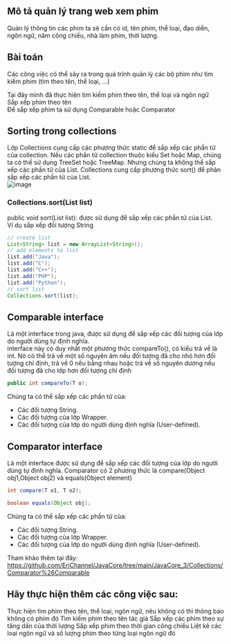 ## Mô tả quản lý trang web xem phim
Quản lý thông tin các phim ta sẽ cần có id, tên phim, thể loại, đạo diễn, ngôn ngữ, năm công chiếu, nhà làm phim, thời lượng.  

## Bài toán
Các công việc có thể sảy ra trong quá trình quản lý các bộ phim như tìm kiếm phim  (tìm theo tên, thể loại, ...)  

Tại đây mình đã thực hiện tìm kiếm phim theo tên, thể loại và ngôn ngữ  
Sắp xếp phim theo tên   
Để sắp xếp phim ta sử dụng Comparable hoặc Comparator  
## Sorting trong collections
Lớp Collections cung cấp các phương thức static để sắp xếp các phần tử của collection. Nếu các phần tử collection thuộc kiểu Set hoặc Map, chúng ta có thể sử dụng TreeSet hoặc TreeMap. Nhưng chúng ta không thể sắp xếp các phần tử của List. Collections cung cấp phương thức sort() để phân sắp xếp các phần tử của List.  
![image](https://user-images.githubusercontent.com/70504465/123612158-8109dd00-d82c-11eb-9be8-028b2c0342ed.png)

### Collections.sort(List list)

public void sort(List list): được sử dụng để sắp xếp các phần tử của List.  
Ví dụ sắp xếp đối tượng String
```java
// create list
List<String> list = new ArrayList<String>();
// add elements to list
list.add("Java");
list.add("C");
list.add("C++");
list.add("PHP");
list.add("Python");
// sort list
Collections.sort(list);
```


## Comparable interface
Là một interface trong java, được sử dụng để sắp xếp các đối tượng của lớp do người dùng tự định nghĩa.    
interface này có duy nhất một phương thức compareTo(), có kiểu trả về là int. Nó có thể trả về một số nguyên âm nếu đối tượng đã cho nhỏ hơn đối tượng chỉ định, trả về 0 nếu bằng nhau hoặc trả về số nguyên dương nếu đối tượng đã cho lớp hơn đối tượng chỉ định
```java
public int compareTo(T o);
```
Chúng ta có thể sắp xếp các phần tử của:  

- Các đối tượng String.  
- Các đối tượng của lớp Wrapper.  
- Các đối tượng của lớp do người dùng định nghĩa (User-defined).  


## Comparator interface
Là một interface được sử dụng để sắp xếp các đối tượng của lớp do người dùng tự định nghĩa.
Comparator có 2 phương thức là compare(Object obj1,Object obj2) và equals(Object element)  
```java
int compare(T o1, T o2);
```
```java
boolean equals(Object obj);
```

Chúng ta có thể sắp xếp các phần tử của:  

-  Các đối tượng String.  
-  Các đối tượng của lớp Wrapper.  
-  Các đối tượng của lớp do người dùng định nghĩa (User-defined).  

Tham khảo thêm tại đây: https://github.com/EriChannel/JavaCore/tree/main/JavaCore_3/Collections/Comparator%26Comparable

## Hãy thực hiện thêm các công việc sau:
Thực hiện tìm phim theo tên, thể loại, ngôn ngữ, nêu không có thì thông báo không có phim đó
Tìm kiếm phim theo tên tác giả
Sắp xếp các phim theo sự tăng dần của thời lượng 
Sắp xếp phim theo thời gian công chiếu
Liệt kê các loại ngôn ngữ và số lượng phim theo từng loại ngôn ngữ đó

